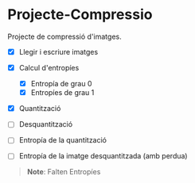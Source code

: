 
# Projecte-Compressio
Projecte de compressió d'imatges. 

- [x] Llegir i escriure imatges
- [x] Calcul d'entropíes
	- [x] Entropía de grau 0
	- [x] Entropíes de grau 1
- [x] Quantització
- [ ] Desquantització
- [ ] Entropía de la quantització
- [ ] Entropía de la imatge desquantitzada (amb perdua)

 
> **Note**: Falten Entropíes


 
